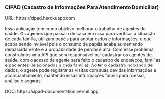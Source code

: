 ### CIPAD (Cadastro de Informações Para Atendimento Domiciliar)

<div>
URL: https://cipad.herokuapp.com
</div>
</br>
<div> 
Essa aplicação tem como objetivo melhorar o trabalho de agentes de saúde. Os agentes que passam de casa em casa para verificar a situação de cada família, utilizam papéis para anotar dados e informações, o que acaba sendo inviável pois o consumo de papéis acaba aumentando demasiadamente e a probabilidade de perdas é alta. Com esse problema, construímos uma API que será responsável por cadastrar os agentes de saúde, com o acesso de agente será feito o cadastro de endereços, famílias e pacientes (relacionados a cada família). Ao ter o cadastro no banco de dados, o agente pode registrar as visitas com suas devidas informações e acompanhamento, mantendo essas informações fáceis para acesso, análise e seguras.
</div>
</br>
<div>
DOC: https://cipad-documentation.vercel.app/
</div>

